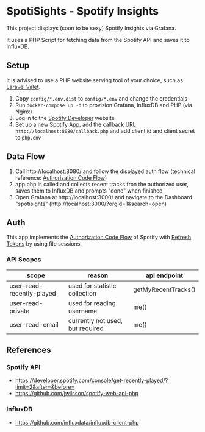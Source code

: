 # SpotiSights - Spotify Insights

This project displays (soon to be sexy) Spotify Insights via Grafana.

It uses a PHP Script for fetching data from the Spotify API and saves it to InfluxDB.

## Setup

It is advised to use a PHP website serving tool of your choice, such as [Laravel Valet].

1. Copy ``config/*.env.dist`` to ``config/*.env`` and change the credentials
2. Run ``docker-compose up -d`` to provision Grafana, InfluxDB and PHP (via Nginx)
3. Log in to the [Spotify Developer] website
4. Set up a new Spotify App, add the callback URL ``http://localhost:8080/callback.php`` and add client id and client secret to ``php.env``

## Data Flow

1. Call http://localhost:8080/ and follow the displayed auth flow (technical reference: [Authorization Code Flow])
2. app.php is called and collects recent tracks fron the authorized user, saves them to InfluxDB and prompts "done" when finished
3. Open Grafana at http://localhost:3000/ and navigate to the Dashboard "spotisights" (http://localhost:3000/?orgId=1&search=open)

## Auth

This app implements the [Authorization Code Flow] of Spotify with [Refresh Tokens] by using file sessions.

### API Scopes

| scope                     | reason                           | api endpoint         |
|---------------------------|----------------------------------|----------------------|
| user-read-recently-played | used for statistic collection    | getMyRecentTracks()  |
| user-read-private         | used for reading username        | me()                 |
| user-read-email           | currently not used, but required | me()                 |

## References

### Spotify API
- https://developer.spotify.com/console/get-recently-played/?limit=2&after=&before=
- https://github.com/jwilsson/spotify-web-api-php

### InfluxDB
- https://github.com/influxdata/influxdb-client-php

[Authorization Code Flow]: https://developer.spotify.com/documentation/general/guides/authorization/code-flow/
[Laravel Valet]: https://laravel.com/docs/master/valet
[Refresh Tokens]: https://github.com/jwilsson/spotify-web-api-php/blob/main/docs/examples/refreshing-access-tokens.md
[Spotify Developer]: https://developer.spotify.com/dashboard/
